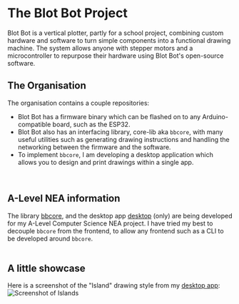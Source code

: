 # The Blot Bot Project
Blot Bot is a vertical plotter, partly for a school project, combining custom hardware and software to turn simple components into a functional drawing machine.
The system allows anyone with stepper motors and a microcontroller to repurpose their hardware using Blot Bot's open-source software.<br>

## The Organisation
The organisation contains a couple repositories:
- Blot Bot has a firmware binary which can be flashed on to any Arduino-compatible board, such as the ESP32.
- Blot Bot also has an interfacing library, core-lib aka `bbcore`, with many useful utilities such as generating drawing instructions and handling the networking between the firmware and the software.
- To implement `bbcore`, I am developing a desktop application which allows you to design and print drawings within a single app.
<br>

## A-Level NEA information
The library [bbcore](https://github.com/blot-bot-org/core-lib), and the desktop app [desktop](https://github.com/blot-bot-org/desktop) (only) are being developed for my A-Level Computer Science NEA project.
I have tried my best to decouple `bbcore` from the frontend, to allow any frontend such as a CLI to be developed around `bbcore`.
<br><br>

## A little showcase
Here is a screenshot of the "Island" drawing style from my [desktop app](https://github.com/blot-bot-org/desktop):
![Screenshot of Islands](https://i.imgur.com/XnGiEwS.jpeg)
